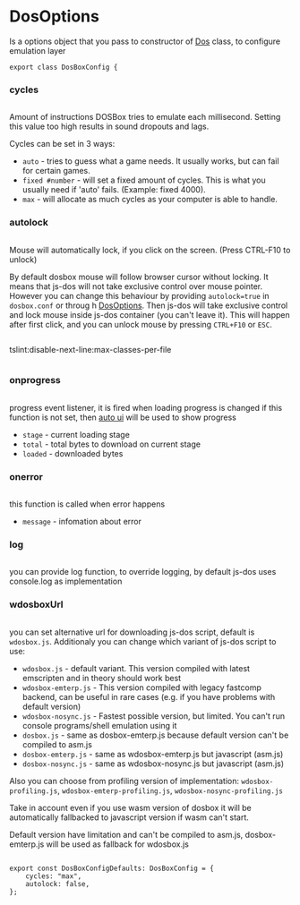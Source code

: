 # DosOptions
Is a options object that you pass to constructor of
[Dos](https://js-dos.com/6.22/docs/api/generate.html?page=js-dos)
class, to configure emulation layer

```
export class DosBoxConfig {
```

### cycles

```    public cycles?: number | string;
```

   Amount of instructions DOSBox tries to emulate each millisecond.
   Setting this value too high results in sound dropouts and lags.

   Cycles can be set in 3 ways:

   * `auto` - tries to guess what a game needs. It usually works, but can fail for certain games.
   * `fixed #number` - will set a fixed amount of cycles. This is what you
usually need if 'auto' fails. (Example: fixed 4000).
   * `max` - will allocate as much cycles as your computer is able to handle.


### autolock

```    public autolock?: boolean;
```

   Mouse will automatically lock, if you click on the screen. (Press CTRL-F10 to unlock)

   By default dosbox mouse will follow browser cursor without locking.
   It means that js-dos will not take exclusive control over mouse pointer.
   However you can change this behaviour by providing `autolock=true` in
   `dosbox.conf` or throug h [DosOptions](https://js-dos.com/6.22/docs/api/generate.html?page=js-dos-options).
   Then js-dos will take exclusive control and lock mouse inside js-dos container (you can't leave it).
   This will happen after first click, and you can unlock mouse by pressing `CTRL+F10` or `ESC`.


```}

```

tslint:disable-next-line:max-classes-per-file

```export class DosOptions extends DosBoxConfig {

```

### onprogress

```    public onprogress?: (stage: string, total: number, loaded: number) => void;
```

progress event listener, it is fired when loading progress is changed
if this function is not set, then
[auto ui](https://js-dos.com/6.22/docs/api/generate.html?page=js-dos-ui) will be used
to show progress

* `stage` - current loading stage
* `total` - total bytes to download on current stage
* `loaded` - downloaded bytes

### onerror

```    public onerror?: (message: string) => void;
```

this function is called when error happens

* `message` - infomation about error

### log

```    public log?: (message: string) => void;
```

you can provide log function, to override logging, by default js-dos uses console.log as implementation

### wdosboxUrl

```    public wdosboxUrl?: string;
```

you can set alternative url for downloading js-dos script, default is `wdosbox.js`.
Additionaly you can change which variant of js-dos script to use:

* `wdosbox.js` - default variant. This version compiled with latest emscripten and in theory should work best
* `wdosbox-emterp.js` - This version compiled with legacy fastcomp backend, can be useful in rare cases
(e.g. if you have problems with default version)
* `wdosbox-nosync.js` - Fastest possible version, but limited. You can't run console programs/shell
emulation using it
* `dosbox.js` - same as dosbox-emterp.js because default version can't be compiled to asm.js
* `dosbox-emterp.js` - same as wdosbox-emterp.js but javascript (asm.js)
* `dosbox-nosync.js` - same as wdosbox-nosync.js but javascript (asm.js)

Also you can choose from profiling version of implementation: `wdosbox-profiling.js`,
`wdosbox-emterp-profiling.js`, `wdosbox-nosync-profiling.js`

Take in account even if you use wasm version of dosbox it will be automatically fallbacked
to javascript version if wasm can't start.

Default version have limitation and can't be compiled to asm.js, dosbox-emterp.js will be used as fallback
for wdosbox.js

```}

export const DosBoxConfigDefaults: DosBoxConfig = {
    cycles: "max",
    autolock: false,
};

```


